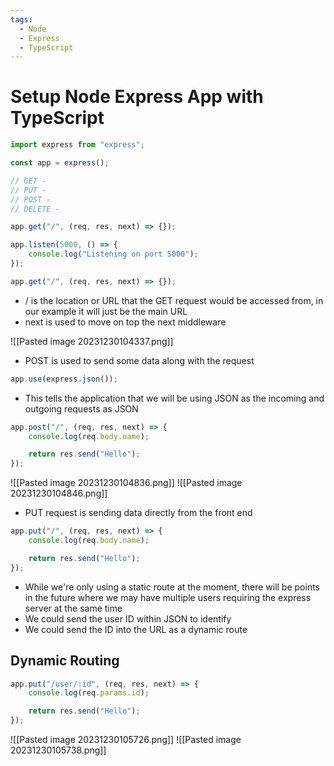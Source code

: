 ```yaml
---
tags:
  - Node
  - Express
  - TypeScript
---
```

# Setup Node Express App with TypeScript

```jsx
import express from "express";

const app = express();

// GET -
// PUT -
// POST -
// DELETE -

app.get("/", (req, res, next) => {});

app.listen(5000, () => {
	console.log("Listening on port 5000");
});
```

```jsx
app.get("/", (req, res, next) => {});
```
* / is the location or URL that the GET request would be accessed from, in our example it will just be the main URL
* next is used to move on top the next middleware

![[Pasted image 20231230104337.png]]

* POST is used to send some data along with the request

```jsx
app.use(express.json());
```
* This tells the application that we will be using JSON as the incoming and outgoing requests as JSON

```jsx
app.post("/", (req, res, next) => {
	console.log(req.body.name);

	return res.send("Hello");
});


```

![[Pasted image 20231230104836.png]]
![[Pasted image 20231230104846.png]]

* PUT request is sending data directly from the front end
```jsx
app.put("/", (req, res, next) => {
	console.log(req.body.name);

	return res.send("Hello");
});
```

* While we're only using a static route at the moment, there will be points in the future where we may have multiple users requiring the express server at the same time
* We could send the user ID within JSON to identify 
* We could send the ID into the URL as a dynamic route

## Dynamic Routing
```jsx
app.put("/user/:id", (req, res, next) => {
	console.log(req.params.id);

	return res.send("Hello");
});
```
![[Pasted image 20231230105726.png]]
![[Pasted image 20231230105738.png]]


